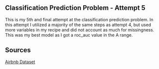 ## Classification Prediction Problem - Attempt 5

This is my 5th and final attempt at the classification prediction problem. In this attempt I utilized a majority of the same steps as attempt 4, but used more variables in my recipe and did not account as much for missingness. This was my best model as I got a roc_auc value in the A range.

## Sources

[Airbnb Dataset](https://www.kaggle.com/competitions/classification-spring-2024-airbnb-super-host/data)


